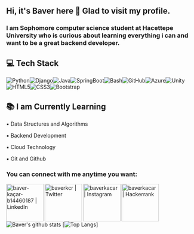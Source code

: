## Hi, it's Baver here 👋 Glad to visit my profile.

### I am Sophomore computer science student at Hacettepe University who is curious about learning everything i can and want to be a great backend developer.

## 💻 Tech Stack 
    
![Python](https://img.shields.io/badge/-Python-8fcfd1?style=plastic&logo=Python)![Django](https://img.shields.io/badge/-Django-092E20?style=plastic&logo=Django)![Java](https://img.shields.io/badge/-java-3f4441?style=plastic&logo=java)![SpringBoot](https://img.shields.io/badge/-Spring-3f4441?style=plastic&logo=Spring)![Bash](https://img.shields.io/badge/-Bash%20Script-333333?style=flat&logo=GNU-Bash&logoColor=white)![GitHub](https://img.shields.io/badge/-GitHub-181717?style=plastic&logo=github)![Azure](https://img.shields.io/badge/Microsoft%20Azure-blue?style=plastic&logo=microsoft-azure)![Unity](https://img.shields.io/badge/Unity-black?style=plastic&logo=unity)![HTML5](https://img.shields.io/badge/-HTML5-E34F26?style=plastic&logo=html5&logoColor=white)![CSS3](https://img.shields.io/badge/-CSS3-1572B6?style=plastic&logo=css3)![Bootstrap](https://img.shields.io/badge/-Bootstrap-563D7C?style=plastic&logo=bootstrap)
    
## 📚 I am Currently Learning

▪️ Data Structures and Algorithms

▪️ Backend Development
   
▪️ Cloud Technology
    
▪️ Git and Github
 

 ### You can connect with me anytime you want:
<a href="https://www.linkedin.com/in/baver-ka%C3%A7ar-b14460187/">
  <img align="left" alt="baver-kaçar-b14460187 | LinkedIn" width="100px" src="https://img.shields.io/badge/-LinkedIn-blue?style=flat&logo=Linkedin&logoColor=white" />
</a>
<a href="https://twitter.com/baverkcr">
  <img align="left" alt="baverkcr | Twitter" width="100px" src="https://img.shields.io/badge/-Twitter-blue?style=flat&logo=Twitter&logoColor=white" />
</a>
<a href="https://www.instagram.com/baverkacar/">
  <img align="left" alt="baverkacar | Instagram" width="100px" src="https://img.shields.io/badge/-instagram-purple?style=plastic&logo=instagram&logoColor=white" />
</a>
<a href="https://www.hackerrank.com/baverkacar">
  <img align="left" alt="baverkacar | Hackerrank" width="100px" src="https://img.shields.io/badge/-Hackerrank-333333?style=flat&logo=Hackerrank&logoColor=white" />
  
</a> 

<br>
<br>



![Baver's github stats](https://github-readme-stats.vercel.app/api?username=baverkacar&show_icons=true&theme=tokyonight)
[![Top Langs](https://github-readme-stats.vercel.app/api/top-langs/?username=baverkacar&show_icons=true&theme=tokyonight)]

